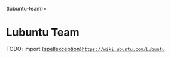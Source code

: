 (lubuntu-team)=
# Lubuntu Team

TODO: import [{spellexception}`https://wiki.ubuntu.com/Lubuntu`](https://wiki.ubuntu.com/Lubuntu)
